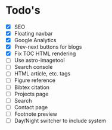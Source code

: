 # Todo's

- [x] SEO
- [x] Floating navbar
- [x] Google Analytics
- [x] Prev-next buttons for blogs
- [x] Fix TOC HTML rendering
- [ ] Use astro-imagetool
- [ ] Search console
- [ ] HTML article, etc. tags
- [ ] Figure reference
- [ ] Bibtex citation
- [ ] Projects page
- [ ] Search
- [ ] Contact page
- [ ] Footnote preview
- [ ] Day/Night switcher to include system
